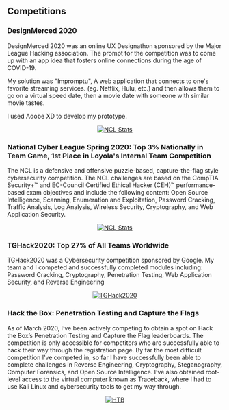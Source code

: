 ## Competitions

### DesignMerced 2020

DesignMerced 2020 was an online UX Designathon sponsored by the Major League Hacking association. The prompt for the competition was to come up with an app idea that fosters online connections during the age of COVID-19.

My solution was "Impromptu", A web application that connects to one's favorite streaming services. (eg. Netflix, Hulu, etc.) and then allows them to go on a virtual speed date, then a movie date with someone with similar movie tastes.

I used Adobe XD to develop my prototype.


<div align="center">
      <a href="https://github.com/skhan59/Impromptu">
     <img src="https://i.imgur.com/izqxMwO.jpg" 
      alt="NCL Stats" 
      style="size:10%;">
      </a>
    </div>


### National Cyber League Spring 2020: Top 3% Nationally in Team Game, 1st Place in Loyola's Internal Team Competition

The NCL is a defensive and offensive puzzle-based, capture-the-flag style cybersecurity competition.
The NCL challenges are based on the CompTIA Security+™ and EC-Council Certified Ethical Hacker (CEH)™ performance-based exam objectives 
and include the following content: Open Source Intelligence, Scanning, Enumeration and Exploitation, Password Cracking, 
Traffic Analysis, Log Analysis, Wireless Security, Cryptography, and Web Application Security.


<div align="center">
      <a href="https://cyberskyline.com/report/60RWA18T17A1">
     <img src="https://images.squarespace-cdn.com/content/v1/5e13a4b584a68c775e362068/1585194403547-1N1WRAB2IK9LEJVHOOS5/ke17ZwdGBToddI8pDm48kKklMdf66XgLAtg98Hz3uxUUqsxRUqqbr1mOJYKfIPR7LoDQ9mXPOjoJoqy81S2I8N_N4V1vUb5AoIIIbLZhVYxCRW4BPu10St3TBAUQYVKcFcxV5c9Mgbb-oBZreQhAYPSwMg_xxWyl2eBnqREVV3aRn_9RAiPEiGZ-BMcksJd6/NCL+CyberSkyline+Color-01.png?format=500w" 
      alt="NCL Stats" 
      style="size:10%;">
      </a>
    </div>
    
    
### TGHack2020: Top 27% of All Teams Worldwide

TGHack2020 was a Cybersecurity competition sponsored by Google. My team and I competed and successfully completed modules including: Password Cracking, Cryptography, Penetration Testing, Web Application Security, and Reverse Engineering


<div align="center">
      <a href="https://tghack.no/">
     <img src="https://ctftime.org/media/events/sort_vertikal_600px_1.png" 
      alt="TGHack2020" 
      style="size:10%;">
      </a>
    </div>
    
### Hack the Box: Penetration Testing and Capture the Flags
As of March 2020, I’ve been actively competing to obtain a spot on Hack the Box’s Penetration Testing and Capture the Flag leaderboards. The competition is only accessible for competitors who are successfully able to hack their way through the registration page. By far the most difficult competition I’ve competed in, so far I have successfully been able to complete challenges in Reverse Engineering, Cryptography, Steganography, Computer Forensics, and Open Source Intelligence. I’ve also obtained root-level access to the virtual computer known as Traceback, where I had to use Kali Linux and cybersecurity tools to get my way through.


<div align="center">
      <a href="https://www.hackthebox.eu/">
     <img src="https://miro.medium.com/max/3186/1*ZNvI3P8tXMgcSmmNXqa0Ig.png" 
      alt="HTB" 
      style="size:10%;">
      </a>
    </div>
    
    


